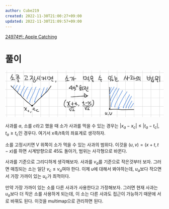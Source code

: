 ```yaml
---
author: Cube219
created: 2022-11-30T21:00:27+09:00
updated: 2022-11-30T21:09:57+09:00
---
```


[24974번: Apple Catching](https://www.acmicpc.net/problem/24974)

# 풀이

![](attachments/24974-1.png)

사과를 $a$, 소를 $c$라고 했을 때 소가 사과를 먹을 수 있는 경우는 $|x_a-x_c| \leq |t_a-t_c|$, $t_a \geq t_c$인 경우다. 여기서 x축/t축의 좌표계로 생각하자.

소를 고정시키면 V 위쪽이 소가 먹을 수 있는 사과의 범위다. 이것을 $(u,v)=(x+t, t-x)$를 하면 시계방향으로 45도 돌아가, 범위는 사각형으로 바뀐다.

사과를 기준으로 그리디하게 생각해보자. 사과를 $v_a$를 기준으로 작은것부터 보자. 그러면 매칭되는 소는 일단 $v_c \leq v_a$여야 한다. 이제 $u$에 대해서 봐야하는데, $u_a$보다 작으면서 가장 가까이 있는 $u_c$가 최적이다.

만약 가장 가까이 있는 소를 다른 사과가 사용한다고 가정해보자. 그러면 현재 사과는 $u_a$보다 더 작은 소를 사용하게 되는데, 이 소는 다른 사과도 접근이 가능하기 때문에 서로 바꿔도 된다. 이것을 multimap으로 관리하면 된다.
